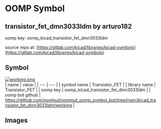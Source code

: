 # OOMP Symbol  
## transistor_fet_dmn3033ldm  by arturo182  
  
oomp key: oomp_kicad_transistor_fet_dmn3033ldm  
  
source repo at: [https://gitlab.com/kicad/libraries/kicad-symbols](https://gitlab.com/kicad/libraries/kicad-symbols)  
## Symbol  
  
[![working.png](working_600.png)](working.png)  
| name | value | 
| --- | --- | 
| symbol name | Transistor_FET | 
| library name | Transistor_FET | 
| oomp key | oomp_kicad_transistor_fet_dmn3033ldm | 
| oomp bot github | https://github.com/oomlout/oomlout_oomp_symbol_bot/tree/main/kicad_transistor_fet_dmn3033ldm/working | 
## Images  
